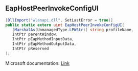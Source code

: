 ## EapHostPeerInvokeConfigUI

```csharp
[DllImport("wlanapi.dll", SetLastError = true)]
public static extern uint EapHostPeerInvokeConfigUI(
   [MarshalAs(UnmanagedType.LPWStr)] string profileName,
   IntPtr parentWindow,
   IntPtr pEapMethodInputData,
   IntPtr pEapMethodOutputData,
   IntPtr pReserved
);
```

Microsoft documentation: [Link](https://learn.microsoft.com/en-us/windows/win32/api/eaphostpeerconfigapis/nf-eaphostpeerconfigapis-eaphostpeerinvokeconfigui)
